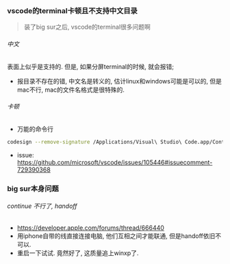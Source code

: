 ### vscode的terminal卡顿且不支持中文目录

> 装了big sur之后, vscode的terminal很多问题啊

###### 中文

表面上似乎是支持的. 但是, 如果分屏terminal的时候, 就会报错;

- 报目录不存在的错, 中文名是转义的, 估计linux和windows可能是可以的, 但是mac不行, mac的文件名格式是很特殊的.

###### 卡顿

- 万能的命令行

```sh
codesign --remove-signature /Applications/Visual\ Studio\ Code.app/Contents/Frameworks/Code\ Helper\ \(Renderer\).app
```

- issue: https://github.com/microsoft/vscode/issues/105446#issuecomment-729390368



### big sur本身问题

###### continue 不行了, handoff

- https://developer.apple.com/forums/thread/666440
- 用iphone自带的线直接连接电脑, 他们互相之间才能联通, 但是handoff依旧不可以.
- 重启一下试试.  竟然好了, 这质量追上winxp了.

